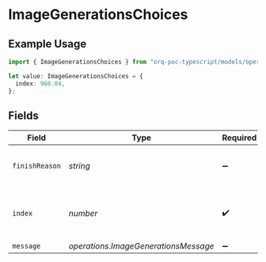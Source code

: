 # ImageGenerationsChoices

## Example Usage

```typescript
import { ImageGenerationsChoices } from "orq-poc-typescript/models/operations";

let value: ImageGenerationsChoices = {
  index: 968.04,
};
```

## Fields

| Field                                           | Type                                            | Required                                        | Description                                     |
| ----------------------------------------------- | ----------------------------------------------- | ----------------------------------------------- | ----------------------------------------------- |
| `finishReason`                                  | *string*                                        | :heavy_minus_sign:                              | The reason for finishing the generation         |
| `index`                                         | *number*                                        | :heavy_check_mark:                              | The index of the choice in the list of choices. |
| `message`                                       | *operations.ImageGenerationsMessage*            | :heavy_minus_sign:                              | N/A                                             |